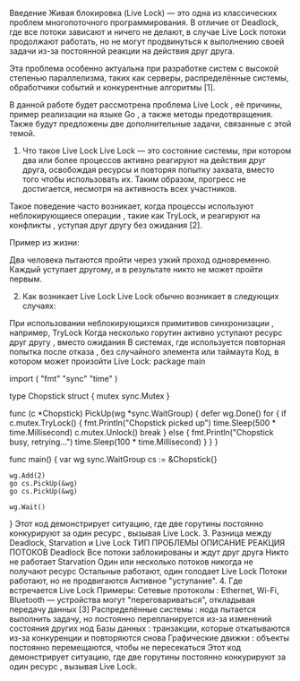 Введение
Живая блокировка (Live Lock) — это одна из классических проблем многопоточного программирования. В отличие от Deadlock, где все потоки зависают и ничего не делают, в случае Live Lock потоки продолжают работать, но не могут продвинуться к выполнению своей задачи из-за постоянной реакции на действия друг друга.

Эта проблема особенно актуальна при разработке систем с высокой степенью параллелизма, таких как серверы, распределённые системы, обработчики событий и конкурентные алгоритмы [1].

В данной работе будет рассмотрена проблема Live Lock , её причины, пример реализации на языке Go , а также методы предотвращения. Также будут предложены две дополнительные задачи, связанные с этой темой.

1. Что такое Live Lock
Live Lock — это состояние системы, при котором два или более процессов активно реагируют на действия друг друга, освобождая ресурсы и повторяя попытку захвата, вместо того чтобы использовать их. Таким образом, прогресс не достигается, несмотря на активность всех участников.

Такое поведение часто возникает, когда процессы используют неблокирующиеся операции , такие как TryLock, и реагируют на конфликты , уступая друг другу без ожидания [2].

Пример из жизни:

Два человека пытаются пройти через узкий проход одновременно. Каждый уступает другому, и в результате никто не может пройти первым. 

2. Как возникает Live Lock
Live Lock обычно возникает в следующих случаях:

При использовании неблокирующихся примитивов синхронизации , например, TryLock
Когда несколько горутин активно уступают ресурс друг другу , вместо ожидания
В системах, где используется повторная попытка после отказа , без случайного элемента или таймаута
Код, в котором может произойти Live Lock:
package main

import (
    "fmt"
    "sync"
    "time"
)

type Chopstick struct {
    mutex sync.Mutex
}

func (c *Chopstick) PickUp(wg *sync.WaitGroup) {
    defer wg.Done()
    for {
        if c.mutex.TryLock() {
            fmt.Println("Chopstick picked up")
            time.Sleep(500 * time.Millisecond)
            c.mutex.Unlock()
            break
        } else {
            fmt.Println("Chopstick busy, retrying...")
            time.Sleep(100 * time.Millisecond)
        }
    }
}

func main() {
    var wg sync.WaitGroup
    cs := &Chopstick{}

    wg.Add(2)
    go cs.PickUp(&wg)
    go cs.PickUp(&wg)

    wg.Wait()
}
Этот код демонстрирует ситуацию, где две горутины постоянно конкурируют за один ресурс , вызывая Live Lock.
3. Разница между Deadlock, Starvation и Live Lock
ТИП ПРОБЛЕМЫ
ОПИСАНИЕ
РЕАКЦИЯ ПОТОКОВ
Deadlock
Все потоки заблокированы и ждут друг друга
Никто не работает
Starvation
Один или несколько потоков никогда не получают ресурс
Остальные работают, один голодает
Live Lock
Потоки работают, но не продвигаются
Активное "уступание".
4. Где встречается Live Lock
Примеры:
Сетевые протоколы : Ethernet, Wi-Fi, Bluetooth — устройства могут "переговариваться", откладывая передачу данных [3]
Распределённые системы : нода пытается выполнить задачу, но постоянно перепланируется из-за изменений состояния других нод
Базы данных : транзакции, которые откатываются из-за конкуренции и повторяются снова
Графические движки : объекты постоянно перемещаются, чтобы не пересекаться
Этот код демонстрирует ситуацию, где две горутины постоянно конкурируют за один ресурс , вызывая Live Lock.
